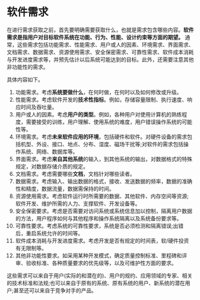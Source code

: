 # 软件需求

在进行需求获取之前，首先要明确需要获取什么，也就是需求包含哪些内容。**软件需求是指用户对目标软件系统在功能、行为、性能、设计约束等方面的期望。** 
通常，这些需求包括功能需求、性能需求、用户或人的因素、环境需求、界面需求、文档需求、数据需求、资源使用需求、安全保密需求、可靠性需求、软件成本消耗与开发进度需求等，并预先估计以后系统可能达到的目标。此外，还需要注意其他非功能性的需求。

具体内容如下。
1. 功能需求。考虑**系统要做什么**，在何时做，在何时以及如何修改或升级。
2. 性能需求。考虑软件开发的**技术性指标**。例如，存储容量限制、执行速度、响应时间及吞吐量。
3. 用户或人的因素。考虑**用户的类型**。例如，各种用户对使用计算机的熟练程度，需要接受的训练，用户理解、使用系统的难度，用户错误操作系统的可能性等。
4. 环境需求。考虑**未来软件应用的环境**，包括硬件和软件。对硬件设备的需求包括机型、外设、接口、地点、分布、湿度、磁场干扰等;对软件的需求包括操作系统、网络、数据库等。
5. 界面需求。考虑**来自其他系统**的输入，到其他系统的输出，对数据格式的特殊规定，对数据存储介质的规定。
6. 文档需求。考虑需要哪些**文档**，文档针对哪些读者。
7. 数据需求。考虑输入、输出数据的格式，接收、发送数据的频率，数据的准确性和精度，数据流量，数据需保持的时间。
8. 资源使用需求。考虑软件运行时所需要的数据、其他软件、内存空间等资源;软件开发、维护所需的人力、支撑软件、开发设备等。
9. 安全保密要求。考虑是否需要对访问系统或系统信息加以控制，隔离用户数据的方法，用户程序如何与其他程序和操作系统隔离以及系统备份要求等。
10. 可靠性要求。考虑系统的可靠性要求，系统是否必须检测和隔离错误;出错后，重启系统允许的时间等。
11. 软件成本消耗与开发进度需求。考虑开发是否有规定的时间表，软/硬件投资有无限制等。
12. 其他非功能性要求。如采用某种开发模式，确定质量控制标准、里程碑和评审、验收标准、各种质量要求的优先级等，以及可维护性方面的要求。

这些需求可以来自于用户(实际的和潜在的)、用户的规约、应用领域的专家、相关的技术标准和法规;也可以来自于原有的系统、原有系统的用户、新系统的潜在用户;甚至还可以来自于竞争对手的产品。

